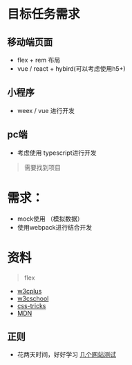 # 目标任务需求

## 移动端页面
 + flex + rem 布局
 + vue / react + hybird(可以考虑使用h5+)
  
## 小程序
 + weex / vue 进行开发

## pc端 
 + 考虑使用 typescript进行开发    

> 需要找到项目

需求：
====
+ mock使用 （模拟数据）
+ 使用webpack进行结合开发


资料
===
> flex
+ [w3cplus](http://www.w3cplus.com/css3/flexbox-adventures.html)
+ [w3cschool](https://www.w3schools.com/css/css3_flexbox.asp)
+ [css-tricks](https://css-tricks.com/snippets/css/a-guide-to-flexbox/)
+ [MDN](https://developer.mozilla.org/en-US/docs/Web/CSS/flex)


## 正则
+ 花两天时间，好好学习  [几个网站测试](http://www.techug.com/post/regular-expression-tools.html)
